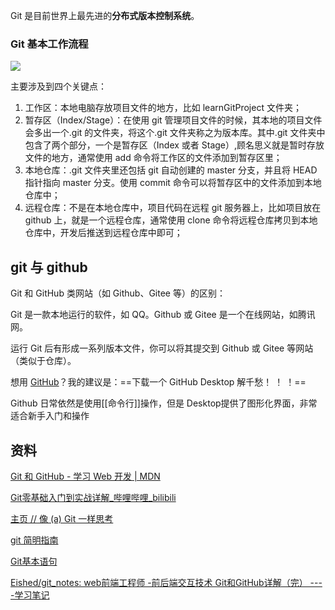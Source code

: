 Git 是目前世界上最先进的**分布式版本控制系统**。

### Git 基本工作流程
![](https://picture-guan.oss-cn-hangzhou.aliyuncs.com/20220815021352.png)

主要涉及到四个关键点：
1.  工作区：本地电脑存放项目文件的地方，比如 learnGitProject 文件夹；
2.  暂存区（Index/Stage）：在使用 git 管理项目文件的时候，其本地的项目文件会多出一个.git 的文件夹，将这个.git 文件夹称之为版本库。其中.git 文件夹中包含了两个部分，一个是暂存区（Index 或者 Stage）,顾名思义就是暂时存放文件的地方，通常使用 add 命令将工作区的文件添加到暂存区里；
3.  本地仓库：.git 文件夹里还包括 git 自动创建的 master 分支，并且将 HEAD 指针指向 master 分支。使用 commit 命令可以将暂存区中的文件添加到本地仓库中；
4.  远程仓库：不是在本地仓库中，项目代码在远程 git 服务器上，比如项目放在 github 上，就是一个远程仓库，通常使用 clone 命令将远程仓库拷贝到本地仓库中，开发后推送到远程仓库中即可；


## git 与 github

Git 和 GitHub 类网站（如 Github、Gitee 等）的区别：

Git 是一款本地运行的软件，如 QQ。Github 或 Gitee 是一个在线网站，如腾讯网。

运行 Git 后有形成一系列版本文件，你可以将其提交到 Github 或 Gitee 等网站（类似于仓库）。

想用 [GitHub](https://github.com/)？我的建议是：==下载一个 GitHub Desktop 解千愁！ ！ ！==

Github 日常依然是使用[[命令行]]操作，但是 Desktop提供了图形化界面，非常适合新手入门和操作

## 资料

[Git 和 GitHub - 学习 Web 开发 | MDN](https://developer.mozilla.org/zh-CN/docs/Learn/Tools_and_testing/GitHub)

[Git零基础入门到实战详解_哔哩哔哩_bilibili](https://www.bilibili.com/video/BV1sJ411D7xN?spm_id_from=333.999.0.0&vd_source=edb3b9d2edcf09617c0c07c0499efd40)

[主页 // 像 (a) Git 一样思考](http://think-like-a-git.net/)

[git 简明指南](https://www.runoob.com/manual/git-guide/)

[Git基本语句](https://ufkqhva2uf.feishu.cn/mindnotes/bmncnWRCctHYfPd4Wi6I4jnGzBe)

[Eished/git_notes: web前端工程师 -前后端交互技术 Git和GitHub详解（完） ----学习笔记](https://github.com/Eished/git_notes)
